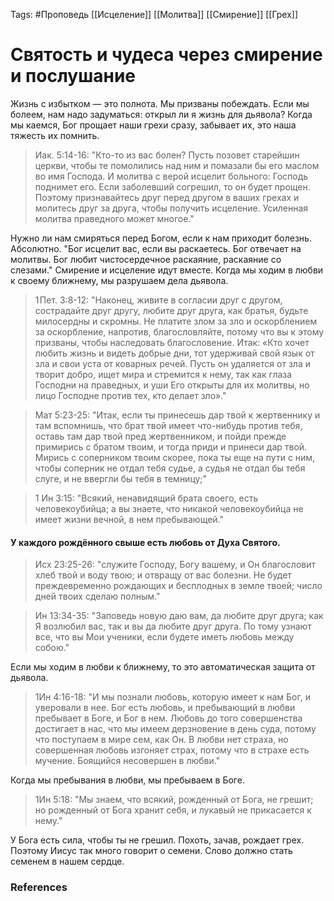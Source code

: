 Tags: #Проповедь
[[Исцеление]]
[[Молитва]]
[[Смирение]]
[[Грех]]
# Святость и чудеса через смирение и послушание
Жизнь с избытком — это полнота. Мы призваны побеждать.
Если мы болеем, нам надо задуматься: открыл ли я жизнь для дьявола? Когда мы каемся, Бог прощает наши грехи сразу, забывает их, это наша тяжесть их помнить.

> Иак. 5:14-16: \"Кто-то из вас болен? Пусть позовет старейшин церкви, чтобы те помолились над ним и помазали бы его маслом во имя Господа. И молитва с верой исцелит больного: Господь поднимет его. Если заболевший согрешил, то он будет прощен. Поэтому признавайтесь друг перед другом в ваших грехах и молитесь друг за друга, чтобы получить исцеление. Усиленная молитва праведного может многое."

Нужно ли нам смиряться перед Богом, если к нам приходит болезнь. Абсолютно.
\"Бог исцелит вас, если вы раскаетесь. Бог отвечает на молитвы. Бог любит чистосердечное раскаяние, раскаяние со слезами.\"
Смирение и исцеление идут вместе. 
Когда мы ходим в любви к своему ближнему, мы разрушаем дела дьявола.

> 1 Пет. 3:8-12: "Наконец, живите в согласии друг с другом, сострадайте друг другу, любите друг друга, как братья, будьте милосердны и скромны. Не платите злом за зло и оскорблением за оскорбление, напротив, благословляйте, потому что вы к этому призваны, чтобы наследовать благословение. Итак: «Кто хочет любить жизнь и видеть добрые дни, тот удерживай свой язык от зла и свои уста от коварных речей. Пусть он удаляется от зла и творит добро, ищет мира и стремится к нему, так как глаза Господни на праведных, и уши Его открыты для их молитвы, но лицо Господне против тех, кто делает зло»."

> Мат 5:23-25: "Итак, если ты принесешь дар твой к жертвеннику и там вспомнишь, что брат твой имеет что-нибудь против тебя, оставь там дар твой пред жертвенником, и пойди прежде примирись с братом твоим, и тогда приди и принеси дар твой. Мирись с соперником твоим скорее, пока ты еще на пути с ним, чтобы соперник не отдал тебя судье, а судья не отдал бы тебя слуге, и не ввергли бы тебя в темницу;"

> 1 Ин 3:15: "Всякий, ненавидящий брата своего, есть человекоубийца; а вы знаете, что никакой человекоубийца не имеет жизни вечной, в нем пребывающей."

#### У каждого рождённого свыше есть любовь от Духа Святого.

> Исх 23:25-26: "служите Господу, Богу вашему, и Он благословит хлеб твой и воду твою; и отвращу от вас болезни. Не будет преждевременно рождающих и бесплодных в земле твоей; число дней твоих сделаю полным."

> Ин 13:34-35: \"Заповедь новую даю вам, да любите друг друга; как Я возлюбил вас, так и вы да любите друг друга. По тому узнают все, что вы Мои ученики, если будете иметь любовь между собою.\"

Если мы ходим в любви к ближнему, то это автоматическая защита от дьявола.
> 1Ин 4:16-18: "И мы познали любовь, которую имеет к нам Бог, и уверовали в нее. Бог есть любовь, и пребывающий в любви пребывает в Боге, и Бог в нем. Любовь до того совершенства достигает в нас, что мы имеем дерзновение в день суда, потому что поступаем в мире сем, как Он. В любви нет страха, но совершенная любовь изгоняет страх, потому что в страхе есть мучение. Боящийся несовершен в любви."

Когда мы пребывания в любви, мы пребываем в Боге.
> 1Ин 5:18: "Мы знаем, что всякий, рожденный от Бога, не грешит; но рожденный от Бога хранит себя, и лукавый не прикасается к нему."

У Бога есть сила, чтобы ты не грешил. Похоть, зачав, рождает грех. Поэтому Иисус так много говорит о семени. Слово должно стать семенем в нашем сердце.
### References

